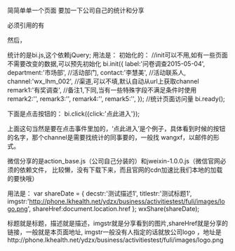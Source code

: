 简简单单一个页面
要加一下公司自己的统计和分享

必须引用的有
<script src="../module/js/jquery-1.9.1.min.js"></script>
<script type="text/javascript" src="../module/js/bi.js"></script>
<script type="text/javascript" src="../module/js/action_base.js"></script>
<script src="http://res.wx.qq.com/open/js/jweixin-1.0.0.js"></script>

然后，
<!--****************************************************************-->
统计的是bi.js,这个依赖jQuery;
用法是：
    初始化的：
    //init可以不用,如有一些页面不需要改变的数据,可以预先初始化
bi.init({
    label:'问卷调查2015-05-04',
    department:'市场部', //活动部门,
    contact:'李慧美', //活动联系人,
    channel:'wx_lhm_002', //渠道,可以不填,默认自动从url上获取channel
    remark1:'有奖调查', //备注1,下同,当有一些特殊字段不满足条件时使用
    remark2:'',
    remark3:'',
    remark4:'',
    remark5:'',
});
    //统计页面访问量
bi.ready();

下面是点击按钮的：
bi.click({click:'点此进入'});

上面这句当然是要在点击事件里加的，‘点此进入’是个例子，具体看到时候的按钮的名字，那个channel是需要找统计的同事要的，一般找 wangxf，以邮件的形式。

<!--****************************************************************-->
微信分享的是action_base.js（公司自己分装的）和jweixin-1.0.0.js（微信官网必须的依赖文件，
比较懒，没有下载下来，而且官网的cdn加速比我们本地的加载的要快哦）

用法是：
var shareDate = {
    decstr:'测试描述1',
    titlestr:'测试标题1',
    imgstr:'http://phone.lkhealth.net/ydzx/business/activitiestest/fuli/images/logo.png',
    shareHref:document.location.href
};
wxShare(shareDate);

标题就是标题，描述就是描述，imgstr就是分享看到的图片,shareHref就是分享的链接，一般就是本页面地址,
imgstr一般没有人指定的话就放公司logo ，地址是http://phone.lkhealth.net/ydzx/business/activitiestest/fuli/images/logo.png

